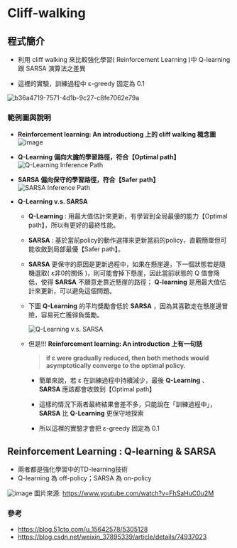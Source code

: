 # Cliff-walking
## 程式簡介
* 利用 cliff walking 來比較強化學習( Reinforcement Learning )中 Q-learning 跟 SARSA 演算法之差異

* 這裡的實驗，訓練過程中 ε-greedy 固定為 0.1

![b36a4719-7571-4d1b-9c27-c8fe7062e79a](https://user-images.githubusercontent.com/93152909/210854796-ada5c17e-c2a1-4287-844b-e7d084920951.gif)

### 範例圖與說明

* **Reinforcement learning: An introductiong 上的 cliff walking 概念圖**  
![image](https://user-images.githubusercontent.com/93152909/210701183-d360d113-0a41-4dbc-88f7-6fa6fec7d8ac.png)

* **Q-Learning 偏向大膽的學習路徑，符合【Optimal path】**  
![Q-Learning Inference Path](https://user-images.githubusercontent.com/93152909/210696564-0e28d890-2a2e-44d0-8512-42402e5e8c37.png)

* **SARSA 偏向保守的學習路徑，符合【Safer path】**  
![SARSA Inference Path](https://user-images.githubusercontent.com/93152909/210696583-2e80dd5c-05c7-4c78-a298-f9ed6d819c53.png)

* **Q-Learning v.s.  SARSA**  
   * **Q-Learning** : 用最大值估計來更新，有學習到全局最優的能力【Optimal path】，所以有更好的最終性能。
    
   * **SARSA** : 基於當前policy的動作選擇來更新當前的policy，直觀簡單但可能收斂到局部最優【Safer path】。
   * **SARSA** 更保守的原因是更新過程中，如果在懸崖邊，下一個狀態若是隨機選取( ε非0的關係 )，則可能會掉下懸崖，因此當前狀態的 Q 值會降低，使得 **SARSA** 不願意走靠近懸崖的路徑； **Q-learning** 是用最大值估計來更新，可以避免這個問題。
   
   * 下圖 **Q-Learning** 的平均獎勵會低於 **SARSA** ，因為其喜歡走在懸崖邊冒險，容易死亡獲得負獎勵。
      
      ![Q-Learning v.s. SARSA](https://user-images.githubusercontent.com/93152909/210696601-66d77a5b-ae65-4520-b365-2a5838dec590.png)
      
  * 但是!!! **Reinforcement learning: An introduction 上有一句話**
  
    > **if ε were gradually reduced, then both methods would asymptotically converge to the optimal policy.**
    
      * 簡單來說，若 ε 在訓練過程中持續減少，最後 **Q-Learning** 、 **SARSA** 應該都會收斂到【Optimal path】
      
      * 這樣的情況下兩者最終結果會差不多，只能說在「訓練過程中」，**SARSA** 比 **Q-Learning** 更保守地探索
      
      * 所以這裡的實驗才會把 ε-greedy 固定為 0.1


## Reinforcement Learning : Q-learning & SARSA
* 兩者都是強化學習中的TD-learning技術
* Q-learning 為 off-policy；SARSA 為 on-policy

![image](https://user-images.githubusercontent.com/93152909/210693355-dd3889ea-b8a3-4721-814b-d408699e5983.png)
圖片來源: https://www.youtube.com/watch?v=FhSaHuC0u2M

### 參考
* https://blog.51cto.com/u_15642578/5305128
* https://blog.csdn.net/weixin_37895339/article/details/74937023
